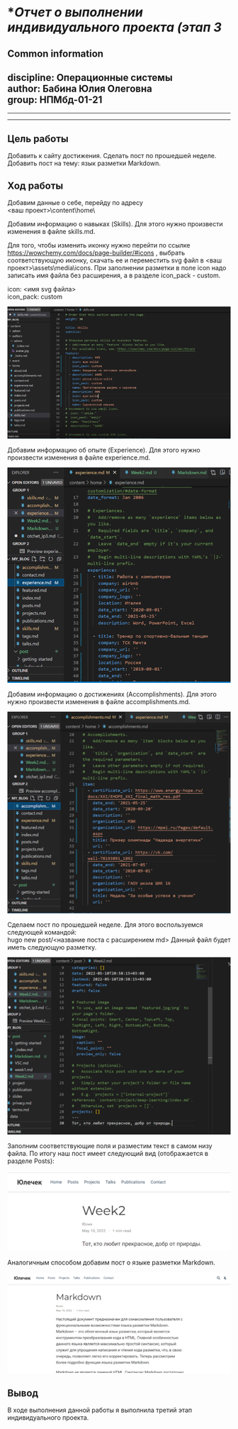 
# **Отчет о выполнении индивидуального проекта (этап 3*
## **Common information**
discipline: Операционные системы  
author: Бабина Юлия Олеговна  
group: НПМбд-01-21
---
---
---
## **Цель работы**
Добавить к сайту достижения. Сделать пост по прошедшей неделе. Добавить пост на тему: язык разметки Markdown.
## **Ход работы**  

Добавим данные о себе, перейду по адресу   
     <ваш проект>\content\home\

Добавим информацию о навыках (Skills). Для этого нужно произвести изменения в файле skills.md.

Для того, чтобы изменить иконку нужно перейти по ссылке https://wowchemy.com/docs/page-builder/#icons , выбрать соответствующую иконку, скачать ее и переместить svg файл в <ваш проект>\assets\media\icons. При заполнении разметки в поле icon надо записать имя файла без раcширения, а в разделе icon_pack - custom.

icon: <имя svg файла>  
icon_pack: custom 

![заполнение файла skills.md](рис1.png)

Добавим информацию об опыте (Experience). Для этого нужно произвести изменения в файле experience.md.
 
![заполнение файла experience.md](рис2.png)

Добавим информацию о достижениях (Accomplishments). Для этого нужно произвести изменения в файле accomplishments.md.

![заполнение файла accomplishments.md](рис3.png)

Сделаем пост по прошедшей неделе. Для этого воспользуемся следующей командой:      
hugo new post/<название поста с расширением md>
Данный файл будет иметь следующую разметку.

![разметка поста](рис4.png)

Заполним соответствующие поля и разместим текст в самом низу файла. По итогу наш пост имеет следующий вид (отображается в разделе Posts):

![вид поста о прошедшей неделе](рис6.png)

Аналогичным способом добавим пост о языке разметки Markdown.

![вид поста о языке разметки Markdown](рис7.png)


## **Вывод**
В ходе выполнения данной работы я выполнила третий этап индивидуального проекта. 
